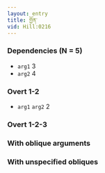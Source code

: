 ```yaml
---
layout: entry
title: གྱོན་
vid: Hill:0216
---
```

### Dependencies (N = 5)
* `arg1` 3
* `arg2` 4


### Overt 1-2
* `arg1` `arg2` 2


### Overt 1-2-3


### With oblique arguments


### With unspecified obliques
